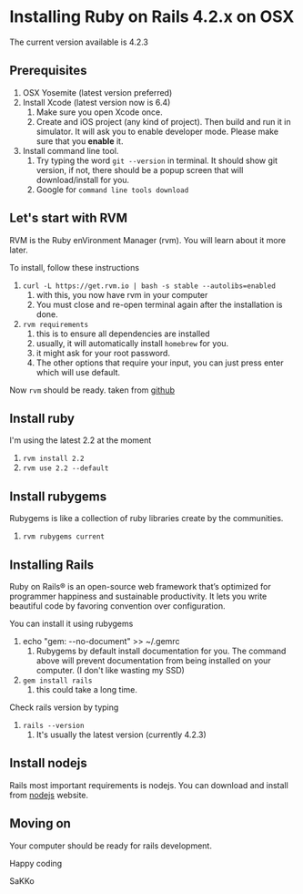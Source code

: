 # Installing Ruby on Rails 4.2.x on OSX

The current version available is 4.2.3

## Prerequisites

1. OSX Yosemite (latest version preferred)
1. Install Xcode (latest version now is 6.4)
    1. Make sure you open Xcode once.
    1. Create and iOS project (any kind of project). Then build and run it in simulator. It will ask you to enable developer mode. Please make sure that you **enable** it.
1. Install command line tool.
    1. Try typing the word `git --version` in terminal. It should show git version, if not, there should be a popup screen that will download/install for you.
    1. Google for `command line tools download`

## Let's start with RVM

RVM is the Ruby enVironment Manager (rvm). You will learn about it more later.

To install, follow these instructions

1. `curl -L https://get.rvm.io | bash -s stable --autolibs=enabled`
    1. with this, you now have rvm in your computer
    1. You must close and re-open terminal again after the installation is done.
1. `rvm requirements`
    1. this is to ensure all dependencies are installed
    1. usually, it will automatically install `homebrew` for you.
    1. it might ask for your root password.
    1. The other options that require your input, you can just press enter which will use default.

Now `rvm` should be ready. taken from [github](https://github.com/rvm/rvm)

## Install ruby

I'm using the latest 2.2 at the moment

1. `rvm install 2.2`
1. `rvm use 2.2 --default`

## Install rubygems

Rubygems is like a collection of ruby libraries create by the communities.

1. `rvm rubygems current`

## Installing Rails

Ruby on Rails® is an open-source web framework that’s optimized for programmer happiness and sustainable productivity. It lets you write beautiful code by favoring convention over configuration.

You can install it using rubygems

1. echo "gem: --no-document" >> ~/.gemrc
    1. Rubygems by default install documentation for you. The command above will prevent documentation from being installed on your computer. (I don't like wasting my SSD)
1. `gem install rails`
    1. this could take a long time.

Check rails version by typing

1. `rails --version`
    1. It's usually the latest version (currently 4.2.3)

## Install nodejs

Rails most important requirements is nodejs. You can download and install from [nodejs](https://nodejs.org/) website.

## Moving on

Your computer should be ready for rails development.

Happy coding

SaKKo

<script>
  (function(i,s,o,g,r,a,m){i['GoogleAnalyticsObject']=r;i[r]=i[r]||function(){
  (i[r].q=i[r].q||[]).push(arguments)},i[r].l=1*new Date();a=s.createElement(o),
  m=s.getElementsByTagName(o)[0];a.async=1;a.src=g;m.parentNode.insertBefore(a,m)
  })(window,document,'script','//www.google-analytics.com/analytics.js','ga');

  ga('create', 'UA-65652342-1', 'auto');
  ga('send', 'pageview');

</script>
